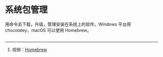 # 系统包管理

用命令去下载，升级，管理安装在系统上的软件。Windows 平台用 chocolatey，macOS 可以使用 Homebrew。

## 

## 

---

1. 视频：[Homebrew](https://ninghao.net/video/4570?a=51729)



